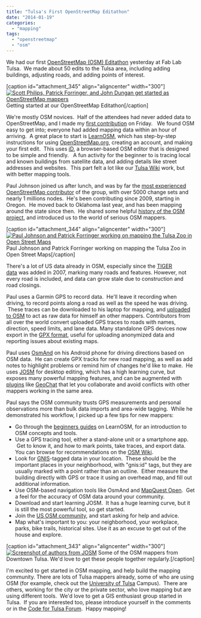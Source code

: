```yaml
---
title: "Tulsa's First OpenStreetMap Editathon"
date: "2014-01-19"
categories: 
  - "mapping"
tags: 
  - "openstreetmap"
  - "osm"
---
```


We had our first [OpenStreetMap (OSM) Editathon](http://www.meetup.com/Code-for-Tulsa/events/160709452/ "OpenStreetMap US Winter Editathon 2014 on meetup.com") yesterday at Fab Lab Tulsa.  We made about 50 edits to the Tulsa area, including adding buildings, adjusting roads, and adding points of interest.

\[caption id="attachment\_345" align="aligncenter" width="300"\][![Scott Philips, Patrick Forringer, and John Dungan get started as OpenStreetMap mappers](http://codefortulsa.files.wordpress.com/2014/01/img_9246.jpg?w=300)](http://codefortulsa.files.wordpress.com/2014/01/img_9246.jpg) Getting started at our OpenStreetMap Editathon\[/caption\]

We're mostly OSM novices.  Half of the attendees had never added data to OpenStreetMap, and I made my [first contribution](http://www.openstreetmap.org/way/257032589 "Way: Fab Lab Tulsa") on Friday.   We found OSM easy to get into; everyone had added mapping data within an hour of arriving.  A great place to start is [LearnOSM](http://learnosm.org/en/ "LearnOSM"), which has step-by-step instructions for using [OpenStreetMap.org](http://www.openstreetmap.org "OpenStreetMap"), creating an account, and making your first edit.  This uses [iD](https://wiki.openstreetmap.org/wiki/ID "iD - browser-based OpenStreetMap editor"), a browser-based OSM editor that is designed to be simple and friendly.   A fun activity for the beginner to is tracing local and known buildings from satellite data, and adding details like street addresses and websites.  This part felt a lot like our [Tulsa Wiki](http://www.tulsawiki.org "Tulsa Wiki - a LocalWiki about Tulsa, Oklahoma") work, but with better mapping tools.

Paul Johnson joined us after lunch, and was by far the [most experienced OpenStreetMap contributor](http://http://hdyc.neis-one.org/?Paul%20Johnson "Paul's profile on Pascal Neis's website") of the group, with over 5000 change sets and nearly 1 millions nodes.  He's been contributing since 2009, starting in Oregon.  He moved back to Oklahoma last year, and has been mapping around the state since then.  He shared some helpful [history of the OSM project](http://en.wikipedia.org/wiki/OpenStreetMap "OpenStreetMap on Wikipedia"), and introduced us to the world of serious OSM mappers.

\[caption id="attachment\_344" align="aligncenter" width="300"\][![Paul Johnson and Patrick Forringer working on mapping the Tulsa Zoo in Open Street Maps](http://codefortulsa.files.wordpress.com/2014/01/paul-and-patrick.jpg?w=300)](http://codefortulsa.files.wordpress.com/2014/01/paul-and-patrick.jpg) Paul Johnson and Patrick Forringer working on mapping the Tulsa Zoo in Open Street Maps\[/caption\]

There's a lot of US data already in OSM, especially since the [TIGER data](http://en.wikipedia.org/wiki/Topologically_Integrated_Geographic_Encoding_and_Referencing "TIGER on Wikipedia") was added in 2007, marking many roads and features. However, not every road is included, and data can grow stale due to construction and road closings.

Paul uses a Garmin GPS to record data.  He'll leave it recording when driving, to record points along a road as well as the speed he was driving.  These traces can be downloaded to his laptop for mapping, and [uploaded to OSM](https://wiki.openstreetmap.org/wiki/Upload "Upload documentation page on the OSM Wiki") to act as raw data for himself an other mappers. Contributors from all over the world convert uploaded GPS traces to roads with names, direction, speed limits, and lane data. Many standalone GPS devices now export in the [GPX format](https://wiki.openstreetmap.org/wiki/Gpx "The GPX format page on the OSM wiki"), useful for uploading anonymized data and reporting issues about existing maps.

Paul uses [OsmAnd](https://wiki.openstreetmap.org/wiki/Osmand "OsmAnd page on the OSM Wiki") on his Android phone for driving directions based on OSM data.  He can create GPX tracks for new road mapping, as well as add notes to highlight problems or remind him of changes he'd like to make.  He uses [JOSM](https://wiki.openstreetmap.org/wiki/JOSM "JOSM page on the OSM wiki") for desktop editing, which has a high learning curve, but exposes many powerful mapping features, and can be augmented with [plugins](https://josm.openstreetmap.de/wiki/Plugins "JOSM Plugins page") like [GeoChat](https://wiki.openstreetmap.org/wiki/JOSM/Plugins/GeoChat "GeoChat JOSM Plugin page on OSM") that let you collaborate and avoid conflicts with other mappers working in the same area.

Paul says the OSM community trusts GPS measurements and personal observations more than bulk data imports and area-wide tagging.  While he demonstrated his workflow, I picked up a few tips for new mappers:

- Go through the [beginners guides](http://learnosm.org/en/beginner/ "LearnOSM Beginner Guide") on LearnOSM, for an introduction to OSM concepts and tools.
- Use a GPS tracing tool, either a stand-alone unit or a smartphone app.  Get to know it, and how to mark points, take traces, and export data. You can browse for recommendations on the [OSM Wiki](https://wiki.openstreetmap.org/wiki/Main_Page).
- Look for [GNIS](https://wiki.openstreetmap.org/wiki/GNIS "GNIS page on OSM Wiki")\-tagged data in your location.  These should be the important places in your neighborhood, with "gnis:id" tags, but they are usually marked with a point rather than an outline.  Either measure the building directly with GPS or trace it using an overhead map, and fill out additional information.
- Use OSM-based navigation tools like OsmAnd and [MapQuest Open](http://open.mapquest.com "MapQuest Open").  Get a feel for the accuracy of OSM data around your community.
- Download and start learning JOSM.  It has a huge learning curve, but it is still the most powerful tool, so get started.
- Join the [US OSM community](http://openstreetmap.us "OSM US main page"), and start asking for help and advice.
- Map what's important to you: your neighborhood, your workplace, parks, bike trails, historical sites. Use it as an excuse to get out of the house and explore.

\[caption id="attachment\_343" align="aligncenter" width="300"\][![Screenshot of authors from JOSM](http://codefortulsa.files.wordpress.com/2014/01/screen-shot-2014-01-19-at-12-29-50-pm.png?w=300)](http://codefortulsa.files.wordpress.com/2014/01/screen-shot-2014-01-19-at-12-29-50-pm.png) Some of the OSM mappers from Downtown Tulsa. We'd love to get these people together regularly.\[/caption\]

I'm excited to get started in OSM mapping, and help build the mapping community. There are lots of Tulsa mappers already, some of who are using OSM (for example, check out the [University of Tulsa](http://www.openstreetmap.org/way/225776397#map=17/36.15212/-95.94598 "University of Tulsa on OpenStreetMaps") Campus).  There are others, working for the city or the private sector, who love mapping but are using different tools.  We'd love to get a GIS enthusiast group started in Tulsa.  If you are interested too, please introduce yourself in the comments or in the [Code for Tulsa Forum](https://groups.google.com/forum/#!forum/code-for-tulsa "Code For Tulsa Forum in Google Groups").  Happy mapping!
